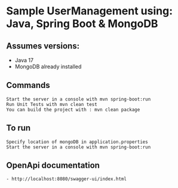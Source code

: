 # Sample UserManagement using: Java, Spring Boot & MongoDB 

## Assumes versions:
- Java 17
- MongoDB already installed

## Commands

    Start the server in a console with mvn spring-boot:run
    Run Unit Tests with mvn clean test
    You can build the project with : mvn clean package

## To run
    Specify location of mongoDB in application.properties
    Start the server in a console with mvn spring-boot:run

## OpenApi documentation
    - http://localhost:8080/swagger-ui/index.html

